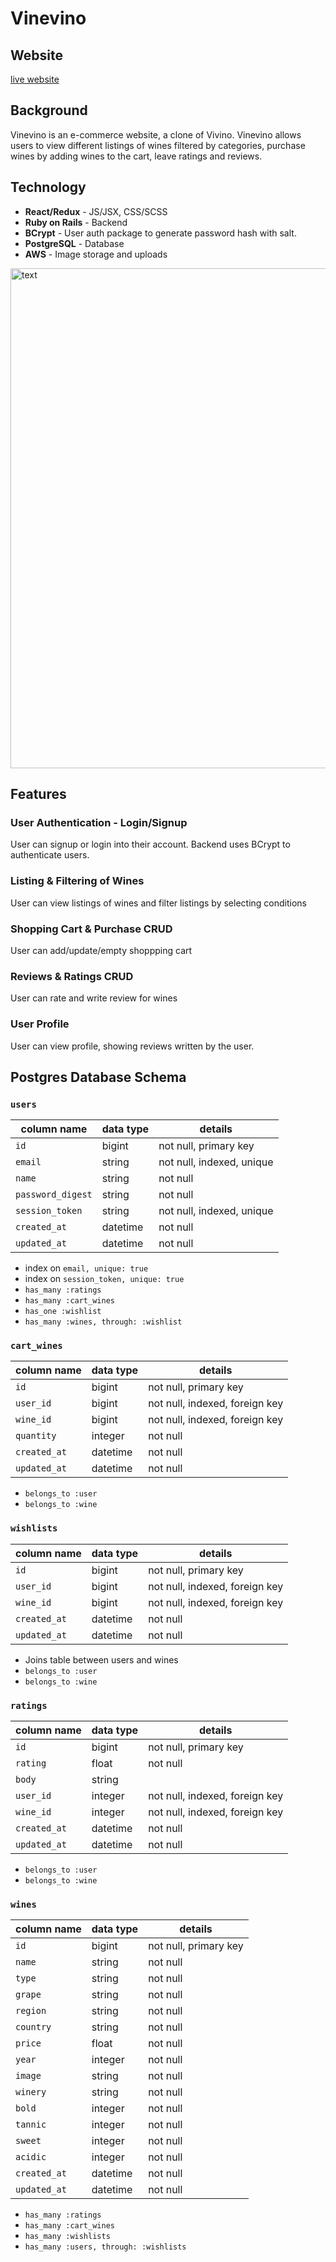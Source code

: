 # Vinevino

## Website
[live website](https://vinevino.onrender.com)

## Background
Vinevino is an e-commerce website, a clone of Vivino. Vinevino allows users to view different listings of wines filtered by categories, purchase wines by adding wines to the cart, leave ratings and reviews.

## Technology
- **React/Redux** - JS/JSX, CSS/SCSS
- **Ruby on Rails** - Backend
- **BCrypt** - User auth package to generate password hash with salt.
- **PostgreSQL** - Database
- **AWS** - Image storage and uploads


<img src="https://vinevino-seeds.s3.us-west-1.amazonaws.com/vinevino.gif" alt="text" width="800"/>


## Features
### User Authentication - Login/Signup
User can signup or login into their account. Backend uses BCrypt to authenticate users.

### Listing & Filtering of Wines
User can view listings of wines and filter listings by selecting conditions

### Shopping Cart & Purchase CRUD
User can add/update/empty shoppping cart

### Reviews & Ratings CRUD
User can rate and write review for wines

### User Profile
User can view profile, showing reviews written by the user.


## Postgres Database Schema

### `users`
| column name       | data type | details                   |
|-------------------|-----------|---------------------------|
| `id`              | bigint    | not null, primary key     |
| `email`           | string    | not null, indexed, unique |
| `name`            | string    | not null                  |         
| `password_digest` | string    | not null                  |
| `session_token`   | string    | not null, indexed, unique |
| `created_at`      | datetime  | not null                  |
| `updated_at`      | datetime  | not null                  |

+ index on `email, unique: true`
+ index on `session_token, unique: true`
+ `has_many :ratings`
+ `has_many :cart_wines`
+ `has_one :wishlist`
+ `has_many :wines, through: :wishlist`
  

### `cart_wines`
| column name   | data type | details                        |
|---------------|-----------|--------------------------------|
| `id`          | bigint    | not null, primary key          |
| `user_id`     | bigint    | not null, indexed, foreign key |
| `wine_id`     | bigint    | not null, indexed, foreign key |
| `quantity`    | integer   | not null                       |
| `created_at`  | datetime  | not null                       |
| `updated_at`  | datetime  | not null                       |

+ `belongs_to :user`
+ `belongs_to :wine`


### `wishlists`
| column name    | data type | details                        |
|----------------|-----------|--------------------------------|
| `id`           | bigint    | not null, primary key          |
| `user_id`      | bigint    | not null, indexed, foreign key |
| `wine_id`      | bigint    | not null, indexed, foreign key |
| `created_at`   | datetime  | not null                       |
| `updated_at`   | datetime  | not null                       |

+ Joins table between users and wines
+ `belongs_to :user`
+ `belongs_to :wine`

  
### `ratings`
| column name          | data type | details                        |
|----------------------|-----------|--------------------------------|
| `id`                 | bigint    | not null, primary key          |
| `rating`             | float     | not null                       |
| `body`               | string    |                                |
| `user_id`            | integer   | not null, indexed, foreign key |
| `wine_id`            | integer   | not null, indexed, foreign key |
| `created_at`         | datetime  | not null                       |
| `updated_at`         | datetime  | not null                       |

+ `belongs_to :user`
+ `belongs_to :wine`

  
### `wines`
| column name       | data type | details                        |
|-------------------|-----------|--------------------------------|
| `id`              | bigint    | not null, primary key          |
| `name`            | string    | not null                       |
| `type`            | string    | not null                       |
| `grape`           | string    | not null                       |
| `region`          | string    | not null                       |
| `country`         | string    | not null                       |
| `price`           | float     | not null                       |
| `year`            | integer   | not null                       |
| `image`           | string    | not null                       |
| `winery`          | string    | not null                       |
| `bold`            | integer   | not null                       |
| `tannic`          | integer   | not null                       |
| `sweet`           | integer   | not null                       |
| `acidic`          | integer   | not null                       |             
| `created_at`      | datetime  | not null                       |
| `updated_at`      | datetime  | not null                       |

+ `has_many :ratings`
+ `has_many :cart_wines`
+ `has_many :wishlists`
+ `has_many :users, through: :wishlists`






